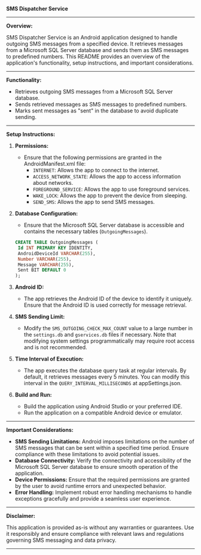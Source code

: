 **SMS Dispatcher Service**

---

**Overview:**

SMS Dispatcher Service is an Android application designed to handle outgoing SMS messages from a specified device. It retrieves messages from a Microsoft SQL Server database and sends them as SMS messages to predefined numbers. This README provides an overview of the application's functionality, setup instructions, and important considerations.

---

**Functionality:**

- Retrieves outgoing SMS messages from a Microsoft SQL Server database.
- Sends retrieved messages as SMS messages to predefined numbers.
- Marks sent messages as "sent" in the database to avoid duplicate sending.

---

**Setup Instructions:**

1. **Permissions:**
    - Ensure that the following permissions are granted in the AndroidManifest.xml file:
        - `INTERNET`: Allows the app to connect to the internet.
        - `ACCESS_NETWORK_STATE`: Allows the app to access information about networks.
        - `FOREGROUND_SERVICE`: Allows the app to use foreground services.
        - `WAKE_LOCK`: Allows the app to prevent the device from sleeping.
        - `SEND_SMS`: Allows the app to send SMS messages.

2. **Database Configuration:**
    - Ensure that the Microsoft SQL Server database is accessible and contains the necessary tables (`OutgoingMessages`).

   ```SQL
   CREATE TABLE OutgoingMessages (
    Id INT PRIMARY KEY IDENTITY,
    AndroidDeviceId VARCHAR(255),
    Number VARCHAR(255),
    Message VARCHAR(255),
    Sent BIT DEFAULT 0
   );
   ```

3. **Android ID:**
    - The app retrieves the Android ID of the device to identify it uniquely. Ensure that the Android ID is used correctly for message retrieval.

4. **SMS Sending Limit:**
    - Modify the `SMS_OUTGOING_CHECK_MAX_COUNT` value to a large number in the `settings.db` and `gservices.db` files if necessary. Note that modifying system settings programmatically may require root access and is not recommended.

5. **Time Interval of Execution:**
    - The app executes the database query task at regular intervals. By default, it retrieves messages every 5 minutes. You can modify this interval in the `QUERY_INTERVAL_MILLISECONDS` at appSettings.json.

6. **Build and Run:**
    - Build the application using Android Studio or your preferred IDE.
    - Run the application on a compatible Android device or emulator.

---

**Important Considerations:**

- **SMS Sending Limitations:** Android imposes limitations on the number of SMS messages that can be sent within a specified time period. Ensure compliance with these limitations to avoid potential issues.
- **Database Connectivity:** Verify the connectivity and accessibility of the Microsoft SQL Server database to ensure smooth operation of the application.
- **Device Permissions:** Ensure that the required permissions are granted by the user to avoid runtime errors and unexpected behavior.
- **Error Handling:** Implement robust error handling mechanisms to handle exceptions gracefully and provide a seamless user experience.

---

**Disclaimer:**

This application is provided as-is without any warranties or guarantees. Use it responsibly and ensure compliance with relevant laws and regulations governing SMS messaging and data privacy.

---
